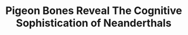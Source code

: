 ---
categories: [articles]
provider_display: animals.io9.com
favicon_url: http://i.kinja-img.com/gawker-media/image/upload/s--b0cjQFNC--/c_fill,fl_progressive,g_center,h_80,q_80,w_80/tanwcujvimxj0sofhfnh.jpg
title: Pigeon Bones Reveal The Cognitive Sophistication of Neanderthals
source: http://animals.io9.com/pigeon-bones-reveal-the-cognitive-sophistication-of-nea-1617750125
thumbnail: http://i.kinja-img.com/gawker-media/image/upload/s--lW2skJsr--/sekrevv2b05n6itanlce.jpg
provider_name: animals.io9.com
---
